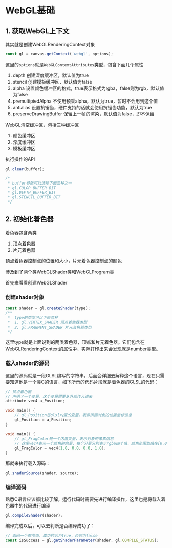 # WebGL基础

## 1. 获取WebGL上下文

其实就是创建WebGLRenderingContext对象

```Javascript
const gl = canvas.getContext('webgl', options);
```

这里的`options`就是`WebGLContextAttributes`类型，包含下面几个属性

1. depth 创建深度缓冲区，默认值为true
2. stencil 创建模板缓冲区，默认值为false
3. alpha 设置颜色缓冲区的格式，true表示格式为rgba，false则为rgb，默认值为false
4. premultipiedAlpha 不使用预乘alpha，默认为true，暂时不会用到这个值
5. antialias 设置抗锯齿，硬件支持的话就会使用抗锯齿功能，默认为true
6. preserveDrawingBuffer 保留上一帧的渲染，默认值为false，即不保留

WebGL清空缓冲区，包括三种缓冲区

1. 颜色缓冲区
2. 深度缓冲区
3. 模板缓冲区

执行操作的API

```JavaScript
gl.clear(buffer);

/*
 * buffer参数可以选择下面三种之一
 * gl.COLOR_BUFFER_BIT
 * gl.DEPTH_BUFFER_BIT
 * gl.STENCIL_BUFFER_BIT
 */
```

## 2. 初始化着色器

着色器包含两类

1. 顶点着色器
2. 片元着色器

顶点着色器控制点的位置和大小，片元着色器控制点的颜色

涉及到了两个类WebGLShader类和WebGLProgram类

首先来看看创建WebGLShader

### 创建shader对象

```JavaScript
const shader = gl.createShader(type);
/**
 *  type的类型可以下面两种
 *  1. gl.VERTEX_SHADER 顶点着色器类型
 *  2. gl.FRAGMENT_SHADER 片元着色器类型
 */
```

这里type就是上面说到的两类着色器，顶点和片元着色器。它们包含在WebGLRenderingContext的属性中，实际打印出来会发现就是number类型。

### 载入shader的源码

这里的源码就是一段GLSL编写的字符串，后面会详细去解释这个语言，现在只需要知道他是一个类C的语言，如下所示的代码片段就是着色器的GLSL的代码：

```c
// 顶点着色器
// 声明了一个变量，这个变量需要从外部传入进来
attribute vec4 a_Position;

void main() {
    // gl_Position是glsl内置的变量，表示所画对象的位置坐标信息
    gl_Position = a_Position;
}
```

```c
void main() {
    // gl_FragColor是一个内置变量，表示对象的像素信息
    // 这里vec4表示一个颜色的向量，每个分量分别表示rgba四个值，颜色范围取值在[0.0, 1.0]之间
    gl_FragColor = vec4(1.0, 0.0, 0.0, 1.0);
}
```

那就来执行载入源码：

```JavaScript
gl.shaderSource(shader, source);
```

### 编译源码

熟悉C语言应该都比较了解，运行代码时需要先进行编译操作，这里也是将载入着色器中的代码进行编译

```JavaScript
gl.compileShader(shader);
```

编译完成以后，可以去判断是否编译成功了：

```JavaScript
// 返回一个布尔值，成功的话为true，否则为false
const isSuccess = gl.getShaderParameter(shader, gl.COMPILE_STATUS);
```
